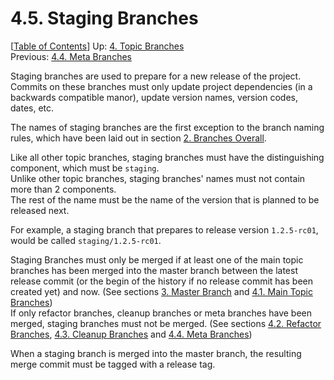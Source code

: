 # 4.5. Staging Branches #

\[[Table of Contents](../index.md#table-of-contents)\]
Up: [4. Topic Branches](../topic-branches.md)  
Previous: [4.4. Meta Branches](meta.md)

Staging branches are used to prepare for a new release of the project.  
Commits on these branches must only update project dependencies (in a backwards compatible manor), update version names,
version codes, dates, etc.

The names of staging branches are the first exception to the branch naming rules, which have been laid out in
section [2. Branches Overall](../branches-overall.md).

Like all other topic branches, staging branches must have the distinguishing component, which must be `staging`.  
Unlike other topic branches, staging branches' names must not contain more than 2 components.  
The rest of the name must be the name of the version that is planned to be released next.

For example, a staging branch that prepares to release version `1.2.5-rc01`, would be called `staging/1.2.5-rc01`.

Staging Branches must only be merged if at least one of the main topic branches has been merged into the master branch
between the latest release commit (or the begin of the history if no release commit has been created yet) and now.
(See sections [3. Master Branch](../master-branch.md) and [4.1. Main Topic Branches](main-topics.md))  
If only refactor branches, cleanup branches or meta branches have been merged, staging branches must not be merged.
(See sections [4.2. Refactor Branches](refactor.md),
[4.3. Cleanup Branches](cleanup.md) and
[4.4. Meta Branches](meta.md))

When a staging branch is merged into the master branch, the resulting merge commit must be tagged with a release tag.
